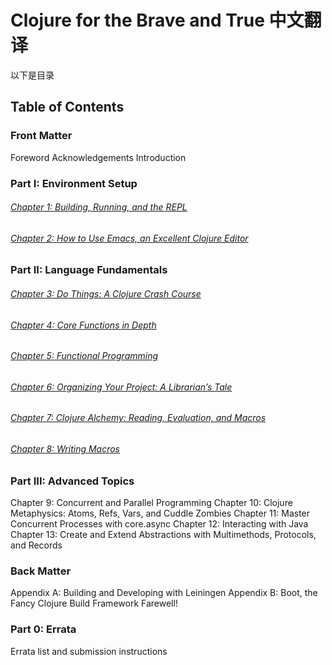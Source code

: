 

# Clojure for the Brave and True 中文翻译 #

以下是目录

## Table of Contents ##

### Front Matter ###

Foreword
Acknowledgements
Introduction

### Part I: Environment Setup ###

###### [Chapter 1: Building, Running, and the REPL](Chapter_1_Building_Running_and_REPL.md) ######
###### [Chapter 2: How to Use Emacs, an Excellent Clojure Editor](Chapter_2_How_To_Use_Emacs_An_Excellent_Clojure_Editor.md) ######

### Part II: Language Fundamentals ###

###### [Chapter 3: Do Things: A Clojure Crash Course](Chapter_3_Do_Things_A_Clojure_Crash_Course.md) ######
###### [Chapter 4: Core Functions in Depth](Chapter_4_Core_Functions_In_Depth.md) ######
###### [Chapter 5: Functional Programming](Chapter_5_Functional_Programming.md) ######
###### [Chapter 6: Organizing Your Project: A Librarian’s Tale](Chapter_6_Orgranizing_Your_Project_A_Librarian_Tale.md) ######
###### [Chapter 7: Clojure Alchemy: Reading, Evaluation, and Macros](Chapter_7_Clojure_Alchemy_Reading_Evaluation_And_Macros.md) ######
###### [Chapter 8: Writing Macros](Chapter_8_Writing_Macros.md) ######

### Part III: Advanced Topics ###

Chapter 9: Concurrent and Parallel Programming
Chapter 10: Clojure Metaphysics: Atoms, Refs, Vars, and Cuddle Zombies
Chapter 11: Master Concurrent Processes with core.async
Chapter 12: Interacting with Java
Chapter 13: Create and Extend Abstractions with Multimethods, Protocols, and Records

### Back Matter ###

Appendix A: Building and Developing with Leiningen
Appendix B: Boot, the Fancy Clojure Build Framework
Farewell!

### Part 0: Errata ###

Errata list and submission instructions

